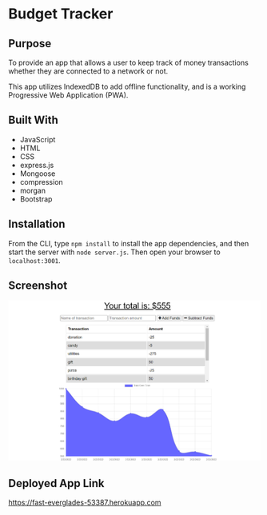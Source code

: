 # Budget Tracker

## Purpose
To provide an app that allows a user to keep track of money transactions whether they are connected to a network or not.

This app utilizes IndexedDB to add offline functionality, and is a working Progressive Web Application (PWA).

## Built With
* JavaScript
* HTML
* CSS
* express.js
* Mongoose
* compression
* morgan
* Bootstrap

## Installation
From the CLI, type `npm install` to install the app dependencies, and then start the server with `node server.js`. Then open your browser to `localhost:3001`.

## Screenshot
![Budget Tracker app](public/assets/budget-tracker.png)

## Deployed App Link
https://fast-everglades-53387.herokuapp.com